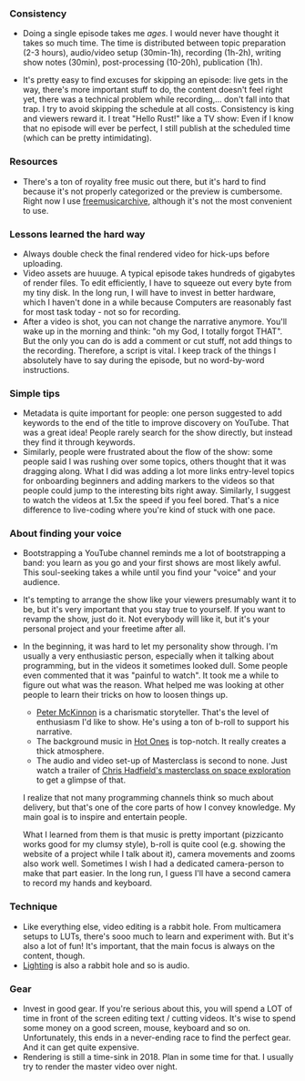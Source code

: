 ### Consistency

- Doing a single episode takes me *ages*. I would never have thought it takes so
  much time. The time is distributed between topic preparation (2-3 hours),
  audio/video setup (30min-1h), recording (1h-2h), writing show notes (30min),
  post-processing (10-20h), publication (1h).

- It's pretty easy to find excuses for skipping an episode: live gets in the
  way, there's more important stuff to do, the content doesn't feel right yet,
  there was a technical problem while recording,... don't fall into that trap. I
  try to avoid skipping the schedule at all costs. Consistency is king and
  viewers reward it. I treat "Hello Rust!" like a TV show: Even if I know that
  no episode will ever be perfect, I still publish at the scheduled time (which
  can be pretty intimidating).

### Resources

- There's a ton of royality free music out there, but it's hard to find because
  it's not properly categorized or the preview is cumbersome. Right now I use
  [freemusicarchive](freemusicarchive.org/), although it's not the most
  convenient to use.

### Lessons learned the hard way

- Always double check the final rendered video for hick-ups before uploading.
- Video assets are huuuge. A typical episode takes hundreds of gigabytes of
  render files. To edit efficiently, I have to squeeze out every byte from my
  tiny disk. In the long run, I will have to invest in better hardware, which I
  haven't done in a while because Computers are reasonably fast for most task
  today - not so for recording.
- After a video is shot, you can not change the narrative anymore. You'll wake
  up in the morning and think: "oh my God, I totally forgot THAT". But the only
  you can do is add a comment or cut stuff, not add things to the recording.
  Therefore, a script is vital. I keep track of the things I absolutely have to
  say during the episode, but no word-by-word instructions.

### Simple tips 

- Metadata is quite important for people: one person suggested to add keywords
  to the end of the title to improve discovery on YouTube. That was a great
  idea! People rarely search for the show directly, but instead they find it
  through keywords.
- Similarly, people were frustrated about the flow of the show: some people said
  I was rushing over some topics, others thought that it was dragging along.
  What I did was adding a lot more links entry-level topics for onboarding
  beginners and adding markers to the videos so that people could jump to the
  interesting bits right away. Similarly, I suggest to watch the videos at 1.5x
  the speed if you feel bored. That's a nice difference to live-coding where
  you're kind of stuck with one pace.

### About finding your voice

- Bootstrapping a YouTube channel reminds me a lot of bootstrapping a band: you
  learn as you go and your first shows are most likely awful. This soul-seeking
  takes a while until you find your "voice" and your audience. 
- It's tempting to arrange the show like your viewers presumably want it to be,
  but it's very important that you stay true to yourself. If you want to revamp
  the show, just do it. Not everybody will like it, but it's your personal
  project and your freetime after all.
- In the beginning, it was hard to let my personality show through. I'm usually
  a very enthusiastic person, especially when it talking about programming, but
  in the videos it sometimes looked dull. Some people even commented that it was
  "painful to watch". It took me a while to figure out what was the reason. What
  helped me was looking at other people to learn their tricks on how to loosen
  things up.

  * [Peter McKinnon](https://www.youtube.com/user/petermckinnon24) is a
    charismatic storyteller. That's the level of enthusiasm I'd like to show.
    He's using a ton of b-roll to support his narrative.
  * The background music in [Hot
    Ones](https://www.youtube.com/user/FirstWeFeast) is top-notch. It really
    creates a thick atmosphere.
  * The audio and video set-up of Masterclass is second to none. Just watch a
    trailer of [Chris Hadfield's masterclass on space
    exploration](https://www.masterclass.com/classes/chris-hadfield-teaches-space-exploration)
    to get a glimpse of that.

  I realize that not many programming channels think so much about delivery, but
  that's one of the core parts of how I convey knowledge. My main goal is to
  inspire and entertain people.


  What I learned from them is that  music is pretty important (pizzicanto works
  good for my clumsy style), b-roll is quite cool (e.g. showing the website of a
  project while I talk about it), camera movements and zooms also work well.
  Sometimes I wish I had a dedicated camera-person to make that part easier. In
  the long run, I guess I'll have a second camera to record my hands and
  keyboard.

### Technique

- Like everything else, video editing is a rabbit hole. From multicamera setups
  to LUTs, there's sooo much to learn and experiment with. But it's also a lot
  of fun! It's important, that the main focus is always on the content, though.
- [Lighting](https://www.youtube.com/watch?v=eZ5hpcn6tIM) is also a rabbit hole
  and so is audio.

### Gear

- Invest in good gear. If you're serious about this, you will spend a LOT of
  time in front of the screen editing text / cutting videos. It's wise to spend
  some money on a good screen, mouse, keyboard and so on. Unfortunately, this
  ends in a never-ending race to find the perfect gear. And it can get quite
  expensive.
- Rendering is still a time-sink in 2018. Plan in some time for that. I usually
  try to render the master video over night.
